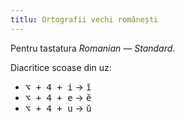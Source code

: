 ```yaml
---
titlu: Ortografii vechi românești
---
```


Pentru tastatura _Romanian — Standard_.

Diacritice scoase din uz:

* <kbd>⌥ + 4 + i</kbd> → <kbd>ĭ</kbd>
* <kbd>⌥ + 4 + e</kbd> → <kbd>ĕ</kbd>
* <kbd>⌥ + 4 + u</kbd> → <kbd>ŭ</kbd>


